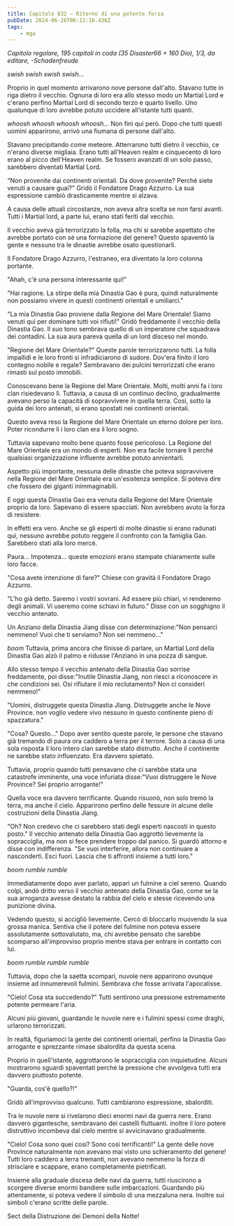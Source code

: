 ```yaml
---
title: Capitolo 832 – Ritorno di una potente forza
pubDate: 2024-06-26T06:13:16.436Z
tags:
    - mga
---
```







<em>Capitolo regolare,
195 capitoli in coda (35 Disaster66 + 160 Dio), 1/3,
da editare,
-Schadenfreude</em>


*swish swish swish swish...*


Proprio in quel momento arrivarono nove persone dall'alto. Stavano tutte in riga dietro il vecchio. Ognuna di loro era allo stesso modo un Martial Lord e c'erano perfino Martial Lord di secondo terzo e quarto livello. Uno qualunque di loro avrebbe potuto uccidere all'istante tutti quanti.


*whoosh whoosh whoosh whoosh...* Non finì qui però. Dopo che tutti questi uomini apparirono, arrivò una fiumana di persone dall'alto.


Stavano precipitando come meteore. Atterrarono tutti dietro il vecchio, ce n'erano diverse migliaia. Erano tutti all'Heaven realm e cinquecento di loro erano al picco dell'Heaven realm. Se fossero avanzati di un solo passo, sarebbero diventati Martial Lord.


"Non provenite dai continenti orientali. Da dove provenite? Perché siete venuti a causare guai?" Gridò il Fondatore Drago Azzurro. La sua espressione cambiò drasticamente mentre si alzava.


A causa delle attuali circostanze, non aveva altra scelta se non farsi avanti. Tutti i Martial lord, a parte lui, erano stati feriti dal vecchio.


Il vecchio aveva già terrorizzato la folla, ma chi si sarebbe aspettato che avrebbe portato con sé una formazione del genere? Questo spaventò la gente e nessuno tra le dinastie avrebbe osato questionarli.


Il Fondatore Drago Azzurro, l'estraneo, era diventato la loro colonna portante.


"Ahah, c'è una persona interessante qui!"


"Hai ragione. La stirpe della mia Dinastia Gao è pura, quindi naturalmente non possiamo vivere in questi continenti orientali e umiliarci."


"La mia Dinastia Gao proviene dalla Regione del Mare Orientale! Siamo venuti qui per dominare tutti voi rifiuti!" Gridò freddamente il vecchio della Dinastia Gao. Il suo tono sembrava quello di un imperatore che squadrava dei contadini. La sua aura pareva quella di un lord disceso nel mondo.


"Regione del Mare Orientale?" Queste parole terrorizzarono tutti. La folla impallidì e le loro fronti si infradiciarono di sudore. Dov'era finito il loro contegno nobile e regale? Sembravano dei pulcini terrorizzati che erano rimasti sul posto immobili.


Conoscevano bene la Regione del Mare Orientale. Molti, molti anni fa i loro clan risiedevano lì. Tuttavia, a causa di un continuo declino, gradualmente avevano perso la capacità di sopravvivere in quella terra. Così, sotto la guida dei loro antenati, si erano spostati nei continenti orientali.


Questo aveva reso la Regione del Mare Orientale un eterno dolore per loro. Poter ricondurre lì i loro clan era il loro sogno.


Tuttavia sapevano molto bene quanto fosse pericoloso. La Regione del Mare Orientale era un mondo di esperti. Non era facile tornare lì perché qualsiasi organizzazione influente avrebbe potuto annientarli.


Aspetto più importante, nessuna delle dinastie che poteva sopravvivere nella Regione del Mare Orientale era un'esistenza semplice. Si poteva dire che fossero dei giganti inimmaginabili.


E oggi questa Dinastia Gao era venuta dalla Regione del Mare Orientale proprio da loro. Sapevano di essere spacciati. Non avrebbero avuto la forza di resistere.


In effetti era vero. Anche se gli esperti di molte dinastie si erano radunati qui, nessuno avrebbe potuto reggere il confronto con la famiglia Gao. Sarebbero stati alla loro mercé.


Paura... Impotenza... queste emozioni erano stampate chiaramente sulle loro facce.


"Cosa avete intenzione di fare?" Chiese con gravità il Fondatore Drago Azzurro.


"L'ho già detto. Saremo i vostri sovrani. Ad essere più chiari, vi renderemo degli animali. Vi useremo come schiavi in futuro." Disse con un sogghigno il vecchio antenato.


Un Anziano della Dinastia Jiang disse con determinazione:"Non pensarci nemmeno! Vuoi che ti serviamo? Non sei nemmeno..."


*boom* Tuttavia, prima ancora che finisse di parlare, un Martial Lord della Dinastia Gao alzò il palmo e ridusse l'Anziano in una pozza di sangue.


Allo stesso tempo il vecchio antenato della Dinastia Gao sorrise freddamente, poi disse:"Inutile Dinastia Jiang, non riesci a riconoscere in che condizioni sei. Osi rifiutare il mio reclutamento? Non ci consideri nemmeno!"


"Uomini, distruggete questa Dinastia JIang. Distruggete anche le Nove Province. non voglio vedere vivo nessuno in questo continente pieno di spazzatura."


"Cosa? Questo..." Dopo aver sentito queste parole, le persone che stavano già tremando di paura ora caddero a terra per il terrore. Solo a causa di una sola risposta il loro intero clan sarebbe stato distrutto. Anche il continente ne sarebbe stato influenzato. Era davvero spietato.


Tuttavia, proprio quando tutti pensavano che ci sarebbe stata una catastrofe imminente, una voce infuriata disse:"Vuoi distruggere le Nove Province? Sei proprio arrogante!"


Quella voce era davvero terrificante. Quando risuonò, non solo tremò la terra, ma anche il cielo. Apparirono perfino delle fessure in alcune delle costruzioni della Dinastia Jiang.


"Oh? Non credevo che ci sarebbero stati degli esperti nascosti in questo posto." Il vecchio antenato della Dinastia Gao aggrottò lievemente la sopracciglia, ma non si fece prendere troppo dal panico. Si guardò attorno e disse con indifferenza. "Se vuoi interferire, allora non continuare a nasconderti. Esci fuori. Lascia che ti affronti insieme a tutti loro."


*boom rumble rumble*


Immediatamente dopo aver parlato, apparì un fulmine a ciel sereno. Quando colpì, andò dritto verso il vecchio antenato della Dinastia Gao, come se la sua arroganza avesse destato la rabbia del cielo e stesse ricevendo una punizione divina.


Vedendo questo, si accigliò lievemente. Cercò di bloccarlo muovendo la sua grossa manica. Sentiva che il potere del fulmine non poteva essere assolutamente sottovalutato, ma, chi avrebbe pensato che sarebbe scomparso all'improvviso proprio mentre stava per entrare in contatto con lui.


*boom rumble rumble rumble*


Tuttavia, dopo che la saetta scomparì, nuvole nere apparirono ovunque insieme ad innumerevoli fulmini. Sembrava che fosse arrivata l'apocalisse.


"Cielo! Cosa sta succedendo?" Tutti sentirono una pressione estremamente potente permeare l'aria.


Alcuni più giovani, guardando le nuvole nere e i fulmini spessi come draghi, urlarono terrorizzati.


In realtà, figuriamoci la gente dei continenti orientali, perfino la Dinastia Gao arrogante e sprezzante rimase sbalordita da questa scena.


Proprio in quell'istante, aggrottarono le sopracciglia con inquietudine. Alcuni mostrarono sguardi spaventati perché la pressione che avvolgeva tutti era davvero piuttosto potente.


"Guarda, cos'è quello?!"


Gridò all'improvviso qualcuno. Tutti cambiarono espressione, sbalorditi.


Tra le nuvole nere si rivelarono dieci enormi navi da guerra nere. Erano davvero gigantesche, sembravano dei castelli fluttuanti. inoltre il loro potere distruttivo incombeva dal cielo mentre si avvicinavano gradualmente.


"Cielo! Cosa sono quei cosi? Sono così terrificanti!" La gente delle nove Province naturalmente non avevano mai visto uno schieramento del genere! Tutti loro caddero a terra tremanti, non avevano nemmeno la forza di strisciare e scappare, erano completamente pietrificati.


Insieme alla graduale discesa delle navi da guerra, tutti riuscirono a scorgere diverse enormi bandiere sulle imbarcazioni. Guardando più attentamente, si poteva vedere il simbolo di una mezzaluna nera. Inoltre sui simboli c'erano scritte delle parole.


Sect della Distruzione dei Demoni della Notte!
                                


                                



